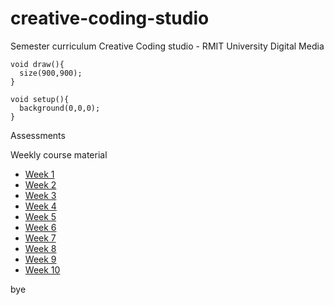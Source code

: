 # creative-coding-studio
Semester curriculum Creative Coding studio - RMIT University Digital Media
```processing
void draw(){
  size(900,900);
}

void setup(){
  background(0,0,0);
}
```

Assessments

Weekly course material
  - [Week 1](http://yahoo.com/)
  - [Week 2](http://yahoo.com/)
  - [Week 3](http://yahoo.com/)
  - [Week 4](http://yahoo.com/)
  - [Week 5](http://yahoo.com/)
  - [Week 6](http://yahoo.com/)
  - [Week 7](http://yahoo.com/)
  - [Week 8](http://yahoo.com/)
  - [Week 9](http://yahoo.com/)
  - [Week 10](http://yahoo.com/)
  
bye
